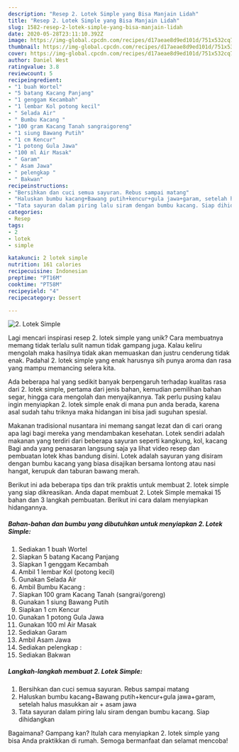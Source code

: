 ```yaml
---
description: "Resep 2. Lotek Simple yang Bisa Manjain Lidah"
title: "Resep 2. Lotek Simple yang Bisa Manjain Lidah"
slug: 1582-resep-2-lotek-simple-yang-bisa-manjain-lidah
date: 2020-05-28T23:11:10.392Z
image: https://img-global.cpcdn.com/recipes/d17aeae8d9ed101d/751x532cq70/2-lotek-simple-foto-resep-utama.jpg
thumbnail: https://img-global.cpcdn.com/recipes/d17aeae8d9ed101d/751x532cq70/2-lotek-simple-foto-resep-utama.jpg
cover: https://img-global.cpcdn.com/recipes/d17aeae8d9ed101d/751x532cq70/2-lotek-simple-foto-resep-utama.jpg
author: Daniel West
ratingvalue: 3.8
reviewcount: 5
recipeingredient:
- "1 buah Wortel"
- "5 batang Kacang Panjang"
- "1 genggam Kecambah"
- "1 lembar Kol potong kecil"
- " Selada Air"
- " Bumbu Kacang "
- "100 gram Kacang Tanah sangraigoreng"
- "1 siung Bawang Putih"
- "1 cm Kencur"
- "1 potong Gula Jawa"
- "100 ml Air Masak"
- " Garam"
- " Asam Jawa"
- " pelengkap "
- " Bakwan"
recipeinstructions:
- "Bersihkan dan cuci semua sayuran. Rebus sampai matang"
- "Haluskan bumbu kacang+Bawang putih+kencur+gula jawa+garam, setelah halus masukkan air + asam jawa"
- "Tata sayuran dalam piring lalu siram dengan bumbu kacang. Siap dihidangkan"
categories:
- Resep
tags:
- 2
- lotek
- simple

katakunci: 2 lotek simple 
nutrition: 161 calories
recipecuisine: Indonesian
preptime: "PT16M"
cooktime: "PT58M"
recipeyield: "4"
recipecategory: Dessert

---
```



![2. Lotek Simple](https://img-global.cpcdn.com/recipes/d17aeae8d9ed101d/751x532cq70/2-lotek-simple-foto-resep-utama.jpg)

Lagi mencari inspirasi resep 2. lotek simple yang unik? Cara membuatnya memang tidak terlalu sulit namun tidak gampang juga. Kalau keliru mengolah maka hasilnya tidak akan memuaskan dan justru cenderung tidak enak. Padahal 2. lotek simple yang enak harusnya sih punya aroma dan rasa yang mampu memancing selera kita.

Ada beberapa hal yang sedikit banyak berpengaruh terhadap kualitas rasa dari 2. lotek simple, pertama dari jenis bahan, kemudian pemilihan bahan segar, hingga cara mengolah dan menyajikannya. Tak perlu pusing kalau ingin menyiapkan 2. lotek simple enak di mana pun anda berada, karena asal sudah tahu triknya maka hidangan ini bisa jadi suguhan spesial.

Makanan tradisional nusantara ini memang sangat lezat dan di cari orang apa lagi bagi mereka yang mendambakan kesehatan. Lotek sendiri adalah makanan yang terdiri dari beberapa sayuran seperti kangkung, kol, kacang Bagi anda yang penasaran langsung saja ya lihat video resep dan pembuatan lotek khas bandung disini. Lotek adalah sayuran yang disiram dengan bumbu kacang yang biasa disajikan bersama lontong atau nasi hangat, kerupuk dan taburan bawang merah.


Berikut ini ada beberapa tips dan trik praktis untuk membuat 2. lotek simple yang siap dikreasikan. Anda dapat membuat 2. Lotek Simple memakai 15 bahan dan 3 langkah pembuatan. Berikut ini cara dalam menyiapkan hidangannya.

<!--inarticleads1-->

##### Bahan-bahan dan bumbu yang dibutuhkan untuk menyiapkan 2. Lotek Simple:

1. Sediakan 1 buah Wortel
1. Siapkan 5 batang Kacang Panjang
1. Siapkan 1 genggam Kecambah
1. Ambil 1 lembar Kol (potong kecil)
1. Gunakan  Selada Air
1. Ambil  Bumbu Kacang :
1. Siapkan 100 gram Kacang Tanah (sangrai/goreng)
1. Gunakan 1 siung Bawang Putih
1. Siapkan 1 cm Kencur
1. Gunakan 1 potong Gula Jawa
1. Gunakan 100 ml Air Masak
1. Sediakan  Garam
1. Ambil  Asam Jawa
1. Sediakan  pelengkap :
1. Sediakan  Bakwan




<!--inarticleads2-->

##### Langkah-langkah membuat 2. Lotek Simple:

1. Bersihkan dan cuci semua sayuran. Rebus sampai matang
1. Haluskan bumbu kacang+Bawang putih+kencur+gula jawa+garam, setelah halus masukkan air + asam jawa
1. Tata sayuran dalam piring lalu siram dengan bumbu kacang. Siap dihidangkan




Bagaimana? Gampang kan? Itulah cara menyiapkan 2. lotek simple yang bisa Anda praktikkan di rumah. Semoga bermanfaat dan selamat mencoba!
